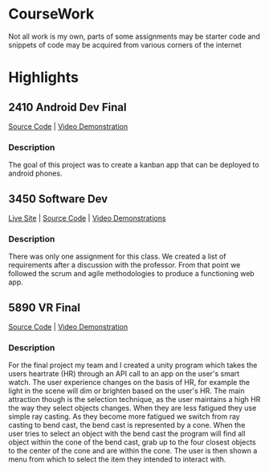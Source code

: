 # CourseWork
Not all work is my own, parts of some assignments may be starter code and snippets of code may be acquired from various corners of the internet

# Highlights
## 2410 Android Dev Final
[Source Code]() | [Video Demonstration]()  
### Description
The goal of this project was to create a kanban app that can be deployed to android phones.  

## 3450 Software Dev
[Live Site](http://dansautobarn.com) | [Source Code](https://github.com/CS3450-Group9/Dans-AutoBarn) | [Video Demonstrations](https://www.youtube.com/playlist?list=PLY7a540W2V3Uface3frI61mU53oRxRQO-)
### Description
There was only one assignment for this class.  We created a list of requirements after a discussion with the professor.  From that point we followed the scrum and agile methodologies to produce a functioning web app.  

## 5890 VR Final
[Source Code]() | [Video Demonstration](https://www.youtube.com/watch?v=bHUiBgJ7CCI)
### Description
For the final project my team and I created a unity program which takes the users heartrate (HR) through an API call to an app on the user's smart watch.  The user experience changes on the basis of HR, for example the light in the scene will dim or brighten based on the user's HR.  The main attraction though is the selection technique, as the user maintains a high HR the way they select objects changes.  When they are less fatigued they use simple ray casting.  As they become more fatigued we switch from ray casting to bend cast, the bend cast is represented by a cone.  When the user tries to select an object with the bend cast the program will  find all object within the cone of the bend cast, grab up to the four closest objects to the center of the cone and are within the cone.  The user is then shown a menu from which to select the item they intended to interact with.   
